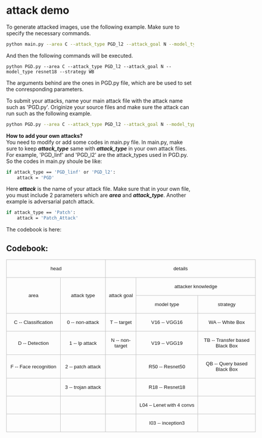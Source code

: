 # attack demo


To generate attacked images, use the following example. Make sure to specify the necessary commands. 
```bash
python main.py --area C --attack_type PGD_l2 --attack_goal N --model_type resnet18 --strategy WB 
```
And then the following commands will be executed.
```
python PGD.py --area C --attack_type PGD_l2 --attack_goal N --model_type resnet18 --strategy WB
```
The arguments behind are the ones in PGD.py file, which are be used to set the conresponding parameters.

To submit your attacks, name your main attack file with the attack name such as 'PGD.py'. Originize your source files and make sure the attack can run such as the following example.
```bash
python PGD.py --area C --attack_type PGD_l2 --attack_goal N --model_type resnet18 --strategy WB
```
**How to add your own attacks?**   
You need to modify or add some codes in main.py file. In main.py, make sure to keep ***attack_type*** same with ***attack_type***  in your own attack files. For example,  'PGD_linf' and 'PGD_l2' are the attack_types used in PGD.py. So the codes in main.py shoule be like:
```bash
if attack_type == 'PGD_linf' or 'PGD_l2':
    attack = 'PGD'
```
Here ***attack*** is the name of your attack file.  Make sure that in your own file, you must include 2 parameters which are ***area*** and ***attack_type***.
Another example is adversarial patch attack.
```bash
if attack_type == 'Patch':
    attack = 'Patch_Attack'
```
The codebook is here:  
## Codebook:  
<body lang="ZH-CN" style="tab-interval:21.0pt;text-justify-trim:punctuation">

<div class="WordSection1" style="layout-grid:15.6pt">

<table class="MsoNormalTable" border="0" cellspacing="0" cellpadding="0" width="670" style="width:502.85pt;border-collapse:collapse;mso-yfti-tbllook:1184;
 mso-padding-alt:0cm 0cm 0cm 0cm">
 <tbody><tr style="mso-yfti-irow:0;mso-yfti-firstrow:yes;height:15.75pt">
  <td width="264" colspan="2" style="width:198.05pt;border:solid #BFBFBF 1.0pt;
  padding:0cm 5.4pt 0cm 5.4pt;height:15.75pt">
  <p class="MsoNormal" align="center" style="text-align:center;mso-pagination:widow-orphan"><span lang="EN-US" style="font-size:10.0pt;font-family:&quot;Arial&quot;,sans-serif;mso-fareast-font-family:
  等线;mso-font-kerning:0pt">head</span><span lang="EN-US" style="mso-bidi-font-size:
  10.5pt;mso-ascii-font-family:等线;mso-fareast-font-family:等线;mso-hansi-font-family:
  等线;mso-bidi-font-family:&quot;Times New Roman&quot;;mso-font-kerning:0pt"><o:p></o:p></span></p>
  </td>
  <td width="406" colspan="3" style="width:304.8pt;border:solid #BFBFBF 1.0pt;
  border-left:none;padding:0cm 5.4pt 0cm 5.4pt;height:15.75pt">
  <p class="MsoNormal" align="center" style="text-align:center;mso-pagination:widow-orphan"><span lang="EN-US" style="font-size:10.0pt;font-family:&quot;Arial&quot;,sans-serif;mso-fareast-font-family:
  等线;mso-font-kerning:0pt">details</span><span lang="EN-US" style="mso-bidi-font-size:
  10.5pt;mso-ascii-font-family:等线;mso-fareast-font-family:等线;mso-hansi-font-family:
  等线;mso-bidi-font-family:&quot;Times New Roman&quot;;mso-font-kerning:0pt"><o:p></o:p></span></p>
  </td>
 </tr>
 <tr style="mso-yfti-irow:1;height:15.75pt">
  <td width="141" rowspan="2" style="width:105.95pt;border:solid #BFBFBF 1.0pt;
  border-top:none;padding:0cm 5.4pt 0cm 5.4pt;height:15.75pt">
  <p class="MsoNormal" align="center" style="text-align:center;mso-pagination:widow-orphan"><span lang="EN-US" style="font-size:10.0pt;font-family:&quot;Arial&quot;,sans-serif;mso-fareast-font-family:
  等线;mso-font-kerning:0pt">area</span><span lang="EN-US" style="mso-bidi-font-size:
  10.5pt;mso-ascii-font-family:等线;mso-fareast-font-family:等线;mso-hansi-font-family:
  等线;mso-bidi-font-family:&quot;Times New Roman&quot;;mso-font-kerning:0pt"><o:p></o:p></span></p>
  </td>
  <td width="123" rowspan="2" style="width:92.1pt;border-top:none;border-left:none;
  border-bottom:solid #BFBFBF 1.0pt;border-right:solid #BFBFBF 1.0pt;
  padding:0cm 5.4pt 0cm 5.4pt;height:15.75pt">
  <p class="MsoNormal" align="center" style="text-align:center;mso-pagination:widow-orphan"><span lang="EN-US" style="font-size:10.0pt;font-family:&quot;Arial&quot;,sans-serif;mso-fareast-font-family:
  等线;mso-font-kerning:0pt">attack type</span><span lang="EN-US" style="mso-bidi-font-size:
  10.5pt;mso-ascii-font-family:等线;mso-fareast-font-family:等线;mso-hansi-font-family:
  等线;mso-bidi-font-family:&quot;Times New Roman&quot;;mso-font-kerning:0pt"><o:p></o:p></span></p>
  </td>
  <td width="76" rowspan="2" style="width:2.0cm;border-top:none;border-left:none;
  border-bottom:solid #BFBFBF 1.0pt;border-right:solid #BFBFBF 1.0pt;
  padding:0cm 5.4pt 0cm 5.4pt;height:15.75pt">
  <p class="MsoNormal" align="center" style="text-align:center;mso-pagination:widow-orphan"><span lang="EN-US" style="font-size:10.0pt;font-family:&quot;Arial&quot;,sans-serif;mso-fareast-font-family:
  等线;mso-font-kerning:0pt">attack goal</span><span lang="EN-US" style="mso-bidi-font-size:
  10.5pt;mso-ascii-font-family:等线;mso-fareast-font-family:等线;mso-hansi-font-family:
  等线;mso-bidi-font-family:&quot;Times New Roman&quot;;mso-font-kerning:0pt"><o:p></o:p></span></p>
  </td>
  <td width="331" colspan="2" style="width:248.1pt;border-top:none;border-left:
  none;border-bottom:solid #BFBFBF 1.0pt;border-right:solid #BFBFBF 1.0pt;
  padding:0cm 5.4pt 0cm 5.4pt;height:15.75pt">
  <p class="MsoNormal" align="center" style="text-align:center;mso-pagination:widow-orphan"><span lang="EN-US" style="font-size:10.0pt;font-family:&quot;Arial&quot;,sans-serif;mso-fareast-font-family:
  等线;mso-font-kerning:0pt">attacker knowledge</span><span lang="EN-US" style="mso-bidi-font-size:10.5pt;mso-ascii-font-family:等线;mso-fareast-font-family:
  等线;mso-hansi-font-family:等线;mso-bidi-font-family:&quot;Times New Roman&quot;;
  mso-font-kerning:0pt"><o:p></o:p></span></p>
  </td>
 </tr>
 <tr style="mso-yfti-irow:2;height:5.7pt">
  <td width="170" style="width:127.6pt;border-top:none;border-left:none;
  border-bottom:solid #BFBFBF 1.0pt;border-right:solid #BFBFBF 1.0pt;
  padding:0cm 5.4pt 0cm 5.4pt;height:5.7pt">
  <p class="MsoNormal" align="center" style="text-align:center;mso-pagination:widow-orphan"><span lang="EN-US" style="font-size:10.0pt;font-family:&quot;Arial&quot;,sans-serif;mso-fareast-font-family:
  等线;mso-font-kerning:0pt">model type</span><span lang="EN-US" style="mso-bidi-font-size:
  10.5pt;mso-ascii-font-family:等线;mso-fareast-font-family:等线;mso-hansi-font-family:
  等线;mso-bidi-font-family:&quot;Times New Roman&quot;;mso-font-kerning:0pt"><o:p></o:p></span></p>
  </td>
  <td width="161" style="width:120.5pt;border-top:none;border-left:none;
  border-bottom:solid #BFBFBF 1.0pt;border-right:solid #BFBFBF 1.0pt;
  padding:0cm 5.4pt 0cm 5.4pt;height:5.7pt">
  <p class="MsoNormal" align="center" style="text-align:center;mso-pagination:widow-orphan"><span lang="EN-US" style="font-size:10.0pt;font-family:&quot;Arial&quot;,sans-serif;mso-fareast-font-family:
  等线;mso-font-kerning:0pt">strategy</span><span lang="EN-US" style="mso-bidi-font-size:
  10.5pt;mso-ascii-font-family:等线;mso-fareast-font-family:等线;mso-hansi-font-family:
  等线;mso-bidi-font-family:&quot;Times New Roman&quot;;mso-font-kerning:0pt"><o:p></o:p></span></p>
  </td>
 </tr>
 <tr style="mso-yfti-irow:3;height:15.75pt">
  <td width="141" style="width:105.95pt;border:solid #BFBFBF 1.0pt;border-top:
  none;padding:0cm 5.4pt 0cm 5.4pt;height:15.75pt">
  <p class="MsoNormal" align="center" style="text-align:center;mso-pagination:widow-orphan"><span lang="EN-US" style="font-size:10.0pt;font-family:&quot;Arial&quot;,sans-serif;mso-fareast-font-family:
  等线;mso-font-kerning:0pt">C -- Classification</span><span lang="EN-US" style="mso-bidi-font-size:10.5pt;mso-ascii-font-family:等线;mso-fareast-font-family:
  等线;mso-hansi-font-family:等线;mso-bidi-font-family:&quot;Times New Roman&quot;;
  mso-font-kerning:0pt"><o:p></o:p></span></p>
  </td>
  <td width="123" style="width:92.1pt;border-top:none;border-left:none;
  border-bottom:solid #BFBFBF 1.0pt;border-right:solid #BFBFBF 1.0pt;
  padding:0cm 5.4pt 0cm 5.4pt;height:15.75pt">
  <p class="MsoNormal" align="center" style="text-align:center;mso-pagination:widow-orphan"><span lang="EN-US" style="font-size:10.0pt;font-family:&quot;Arial&quot;,sans-serif;mso-fareast-font-family:
  等线;mso-font-kerning:0pt">0 -- non-attack</span><span lang="EN-US" style="mso-bidi-font-size:10.5pt;mso-ascii-font-family:等线;mso-fareast-font-family:
  等线;mso-hansi-font-family:等线;mso-bidi-font-family:&quot;Times New Roman&quot;;
  mso-font-kerning:0pt"><o:p></o:p></span></p>
  </td>
  <td width="76" style="width:2.0cm;border-top:none;border-left:none;border-bottom:
  solid #BFBFBF 1.0pt;border-right:solid #BFBFBF 1.0pt;padding:0cm 5.4pt 0cm 5.4pt;
  height:15.75pt">
  <p class="MsoNormal" align="center" style="text-align:center;mso-pagination:widow-orphan"><span lang="EN-US" style="font-size:10.0pt;font-family:&quot;Arial&quot;,sans-serif;mso-fareast-font-family:
  等线;mso-font-kerning:0pt">T -- target</span><span lang="EN-US" style="mso-bidi-font-size:
  10.5pt;mso-ascii-font-family:等线;mso-fareast-font-family:等线;mso-hansi-font-family:
  等线;mso-bidi-font-family:&quot;Times New Roman&quot;;mso-font-kerning:0pt"><o:p></o:p></span></p>
  </td>
  <td width="170" style="width:127.6pt;border-top:none;border-left:none;
  border-bottom:solid #BFBFBF 1.0pt;border-right:solid #BFBFBF 1.0pt;
  padding:0cm 5.4pt 0cm 5.4pt;height:15.75pt">
  <p class="MsoNormal" align="center" style="text-align:center;mso-pagination:widow-orphan"><span lang="EN-US" style="font-size:10.0pt;font-family:&quot;Arial&quot;,sans-serif;mso-fareast-font-family:
  等线;mso-font-kerning:0pt">V16 -- VGG16</span><span lang="EN-US" style="mso-bidi-font-size:10.5pt;mso-ascii-font-family:等线;mso-fareast-font-family:
  等线;mso-hansi-font-family:等线;mso-bidi-font-family:&quot;Times New Roman&quot;;
  mso-font-kerning:0pt"><o:p></o:p></span></p>
  </td>
  <td width="161" style="width:120.5pt;border-top:none;border-left:none;
  border-bottom:solid #BFBFBF 1.0pt;border-right:solid #BFBFBF 1.0pt;
  padding:0cm 5.4pt 0cm 5.4pt;height:15.75pt">
  <p class="MsoNormal" align="center" style="text-align:center;mso-pagination:widow-orphan"><span lang="EN-US" style="font-size:10.0pt;font-family:&quot;Arial&quot;,sans-serif;mso-fareast-font-family:
  等线;mso-font-kerning:0pt">WA -- White Box</span><span lang="EN-US" style="mso-bidi-font-size:10.5pt;mso-ascii-font-family:等线;mso-fareast-font-family:
  等线;mso-hansi-font-family:等线;mso-bidi-font-family:&quot;Times New Roman&quot;;
  mso-font-kerning:0pt"><o:p></o:p></span></p>
  </td>
 </tr>
 <tr style="mso-yfti-irow:4;height:15.75pt">
  <td width="141" style="width:105.95pt;border:solid #BFBFBF 1.0pt;border-top:
  none;padding:0cm 5.4pt 0cm 5.4pt;height:15.75pt">
  <p class="MsoNormal" align="center" style="text-align:center;mso-pagination:widow-orphan"><span lang="EN-US" style="font-size:10.0pt;font-family:&quot;Arial&quot;,sans-serif;mso-fareast-font-family:
  等线;mso-font-kerning:0pt">D -- Detection</span><span lang="EN-US" style="mso-bidi-font-size:10.5pt;mso-ascii-font-family:等线;mso-fareast-font-family:
  等线;mso-hansi-font-family:等线;mso-bidi-font-family:&quot;Times New Roman&quot;;
  mso-font-kerning:0pt"><o:p></o:p></span></p>
  </td>
  <td width="123" style="width:92.1pt;border-top:none;border-left:none;
  border-bottom:solid #BFBFBF 1.0pt;border-right:solid #BFBFBF 1.0pt;
  padding:0cm 5.4pt 0cm 5.4pt;height:15.75pt">
  <p class="MsoNormal" align="center" style="text-align:center;mso-pagination:widow-orphan"><span lang="EN-US" style="font-size:10.0pt;font-family:&quot;Arial&quot;,sans-serif;mso-fareast-font-family:
  等线;mso-font-kerning:0pt">1 --&nbsp;<span class="SpellE">lp</span>&nbsp;attack</span><span lang="EN-US" style="mso-bidi-font-size:10.5pt;mso-ascii-font-family:等线;
  mso-fareast-font-family:等线;mso-hansi-font-family:等线;mso-bidi-font-family:
  &quot;Times New Roman&quot;;mso-font-kerning:0pt"><o:p></o:p></span></p>
  </td>
  <td width="76" style="width:2.0cm;border-top:none;border-left:none;border-bottom:
  solid #BFBFBF 1.0pt;border-right:solid #BFBFBF 1.0pt;padding:0cm 5.4pt 0cm 5.4pt;
  height:15.75pt">
  <p class="MsoNormal" align="center" style="text-align:center;mso-pagination:widow-orphan"><span lang="EN-US" style="font-size:10.0pt;font-family:&quot;Arial&quot;,sans-serif;mso-fareast-font-family:
  等线;mso-font-kerning:0pt">N -- non-target</span><span lang="EN-US" style="mso-bidi-font-size:10.5pt;mso-ascii-font-family:等线;mso-fareast-font-family:
  等线;mso-hansi-font-family:等线;mso-bidi-font-family:&quot;Times New Roman&quot;;
  mso-font-kerning:0pt"><o:p></o:p></span></p>
  </td>
  <td width="170" style="width:127.6pt;border-top:none;border-left:none;
  border-bottom:solid #BFBFBF 1.0pt;border-right:solid #BFBFBF 1.0pt;
  padding:0cm 5.4pt 0cm 5.4pt;height:15.75pt">
  <p class="MsoNormal" align="center" style="text-align:center;mso-pagination:widow-orphan"><span lang="EN-US" style="font-size:10.0pt;font-family:&quot;Arial&quot;,sans-serif;mso-fareast-font-family:
  等线;mso-font-kerning:0pt">V19 -- VGG19</span><span lang="EN-US" style="mso-bidi-font-size:10.5pt;mso-ascii-font-family:等线;mso-fareast-font-family:
  等线;mso-hansi-font-family:等线;mso-bidi-font-family:&quot;Times New Roman&quot;;
  mso-font-kerning:0pt"><o:p></o:p></span></p>
  </td>
  <td width="161" style="width:120.5pt;border-top:none;border-left:none;
  border-bottom:solid #BFBFBF 1.0pt;border-right:solid #BFBFBF 1.0pt;
  padding:0cm 5.4pt 0cm 5.4pt;height:15.75pt">
  <p class="MsoNormal" align="center" style="text-align:center;mso-pagination:widow-orphan"><span lang="EN-US" style="font-size:10.0pt;font-family:&quot;Arial&quot;,sans-serif;mso-fareast-font-family:
  等线;mso-font-kerning:0pt">TB -- Transfer based Black Box</span><span lang="EN-US" style="mso-bidi-font-size:10.5pt;mso-ascii-font-family:等线;
  mso-fareast-font-family:等线;mso-hansi-font-family:等线;mso-bidi-font-family:
  &quot;Times New Roman&quot;;mso-font-kerning:0pt"><o:p></o:p></span></p>
  </td>
 </tr>
 <tr style="mso-yfti-irow:5;height:15.75pt">
  <td width="141" style="width:105.95pt;border:solid #BFBFBF 1.0pt;border-top:
  none;padding:0cm 5.4pt 0cm 5.4pt;height:15.75pt">
  <p class="MsoNormal" align="center" style="text-align:center;mso-pagination:widow-orphan"><span lang="EN-US" style="font-size:10.0pt;font-family:&quot;Arial&quot;,sans-serif;mso-fareast-font-family:
  等线;mso-font-kerning:0pt">F -- Face recognition</span><span lang="EN-US" style="mso-bidi-font-size:10.5pt;mso-ascii-font-family:等线;mso-fareast-font-family:
  等线;mso-hansi-font-family:等线;mso-bidi-font-family:&quot;Times New Roman&quot;;
  mso-font-kerning:0pt"><o:p></o:p></span></p>
  </td>
  <td width="123" style="width:92.1pt;border-top:none;border-left:none;
  border-bottom:solid #BFBFBF 1.0pt;border-right:solid #BFBFBF 1.0pt;
  padding:0cm 5.4pt 0cm 5.4pt;height:15.75pt">
  <p class="MsoNormal" align="center" style="text-align:center;mso-pagination:widow-orphan"><span lang="EN-US" style="font-size:10.0pt;font-family:&quot;Arial&quot;,sans-serif;mso-fareast-font-family:
  等线;mso-font-kerning:0pt">2 -- patch attack</span><span lang="EN-US" style="mso-bidi-font-size:10.5pt;mso-ascii-font-family:等线;mso-fareast-font-family:
  等线;mso-hansi-font-family:等线;mso-bidi-font-family:&quot;Times New Roman&quot;;
  mso-font-kerning:0pt"><o:p></o:p></span></p>
  </td>
  <td width="76" style="width:2.0cm;border-top:none;border-left:none;border-bottom:
  solid #BFBFBF 1.0pt;border-right:solid #BFBFBF 1.0pt;padding:0cm 5.4pt 0cm 5.4pt;
  height:15.75pt"></td>
  <td width="170" style="width:127.6pt;border-top:none;border-left:none;
  border-bottom:solid #BFBFBF 1.0pt;border-right:solid #BFBFBF 1.0pt;
  padding:0cm 5.4pt 0cm 5.4pt;height:15.75pt">
  <p class="MsoNormal" align="center" style="text-align:center;mso-pagination:widow-orphan"><span lang="EN-US" style="font-size:10.0pt;font-family:&quot;Arial&quot;,sans-serif;mso-fareast-font-family:
  等线;mso-font-kerning:0pt">R50 -- Resnet50</span><span lang="EN-US" style="mso-bidi-font-size:10.5pt;mso-ascii-font-family:等线;mso-fareast-font-family:
  等线;mso-hansi-font-family:等线;mso-bidi-font-family:&quot;Times New Roman&quot;;
  mso-font-kerning:0pt"><o:p></o:p></span></p>
  </td>
  <td width="161" style="width:120.5pt;border-top:none;border-left:none;
  border-bottom:solid #BFBFBF 1.0pt;border-right:solid #BFBFBF 1.0pt;
  padding:0cm 5.4pt 0cm 5.4pt;height:15.75pt">
  <p class="MsoNormal" align="center" style="text-align:center;mso-pagination:widow-orphan"><span lang="EN-US" style="font-size:10.0pt;font-family:&quot;Arial&quot;,sans-serif;mso-fareast-font-family:
  等线;mso-font-kerning:0pt">QB -- Query based Black Box</span><span lang="EN-US" style="mso-bidi-font-size:10.5pt;mso-ascii-font-family:等线;mso-fareast-font-family:
  等线;mso-hansi-font-family:等线;mso-bidi-font-family:&quot;Times New Roman&quot;;
  mso-font-kerning:0pt"><o:p></o:p></span></p>
  </td>
 </tr>
 <tr style="mso-yfti-irow:6;height:15.75pt">
  <td width="141" style="width:105.95pt;border:solid #BFBFBF 1.0pt;border-top:
  none;padding:0cm 5.4pt 0cm 5.4pt;height:15.75pt"></td>
  <td width="123" style="width:92.1pt;border-top:none;border-left:none;
  border-bottom:solid #BFBFBF 1.0pt;border-right:solid #BFBFBF 1.0pt;
  padding:0cm 5.4pt 0cm 5.4pt;height:15.75pt">
  <p class="MsoNormal" align="center" style="text-align:center;mso-pagination:widow-orphan"><span lang="EN-US" style="font-size:10.0pt;font-family:&quot;Arial&quot;,sans-serif;mso-fareast-font-family:
  等线;mso-font-kerning:0pt">3 -- trojan attack</span><span lang="EN-US" style="mso-bidi-font-size:10.5pt;mso-ascii-font-family:等线;mso-fareast-font-family:
  等线;mso-hansi-font-family:等线;mso-bidi-font-family:&quot;Times New Roman&quot;;
  mso-font-kerning:0pt"><o:p></o:p></span></p>
  </td>
  <td width="76" style="width:2.0cm;border-top:none;border-left:none;border-bottom:
  solid #BFBFBF 1.0pt;border-right:solid #BFBFBF 1.0pt;padding:0cm 5.4pt 0cm 5.4pt;
  height:15.75pt"></td>
  <td width="170" style="width:127.6pt;border-top:none;border-left:none;
  border-bottom:solid #BFBFBF 1.0pt;border-right:solid #BFBFBF 1.0pt;
  padding:0cm 5.4pt 0cm 5.4pt;height:15.75pt">
  <p class="MsoNormal" align="center" style="text-align:center;mso-pagination:widow-orphan"><span lang="EN-US" style="font-size:10.0pt;font-family:&quot;Arial&quot;,sans-serif;mso-fareast-font-family:
  等线;mso-font-kerning:0pt">R18 -- Resnet18</span><span lang="EN-US" style="mso-bidi-font-size:10.5pt;mso-ascii-font-family:等线;mso-fareast-font-family:
  等线;mso-hansi-font-family:等线;mso-bidi-font-family:&quot;Times New Roman&quot;;
  mso-font-kerning:0pt"><o:p></o:p></span></p>
  </td>
  <td width="161" style="width:120.5pt;border-top:none;border-left:none;
  border-bottom:solid #BFBFBF 1.0pt;border-right:solid #BFBFBF 1.0pt;
  padding:0cm 5.4pt 0cm 5.4pt;height:15.75pt"></td>
 </tr>
 <tr style="mso-yfti-irow:7;height:15.75pt">
  <td width="141" style="width:105.95pt;border:solid #BFBFBF 1.0pt;border-top:
  none;padding:0cm 5.4pt 0cm 5.4pt;height:15.75pt"></td>
  <td width="123" style="width:92.1pt;border-top:none;border-left:none;
  border-bottom:solid #BFBFBF 1.0pt;border-right:solid #BFBFBF 1.0pt;
  padding:0cm 5.4pt 0cm 5.4pt;height:15.75pt"></td>
  <td width="76" style="width:2.0cm;border-top:none;border-left:none;border-bottom:
  solid #BFBFBF 1.0pt;border-right:solid #BFBFBF 1.0pt;padding:0cm 5.4pt 0cm 5.4pt;
  height:15.75pt"></td>
  <td width="170" style="width:127.6pt;border-top:none;border-left:none;
  border-bottom:solid #BFBFBF 1.0pt;border-right:solid #BFBFBF 1.0pt;
  padding:0cm 5.4pt 0cm 5.4pt;height:15.75pt">
  <p class="MsoNormal" align="center" style="text-align:center;mso-pagination:widow-orphan"><span lang="EN-US" style="font-size:10.0pt;font-family:&quot;Arial&quot;,sans-serif;mso-fareast-font-family:
  等线;mso-font-kerning:0pt">L04 –&nbsp;<span class="SpellE">Lenet</span>&nbsp;with
  4&nbsp;<span class="SpellE">convs</span></span><span lang="EN-US" style="mso-bidi-font-size:10.5pt;mso-ascii-font-family:等线;mso-fareast-font-family:
  等线;mso-hansi-font-family:等线;mso-bidi-font-family:&quot;Times New Roman&quot;;
  mso-font-kerning:0pt"><o:p></o:p></span></p>
  </td>
  <td width="161" style="width:120.5pt;border-top:none;border-left:none;
  border-bottom:solid #BFBFBF 1.0pt;border-right:solid #BFBFBF 1.0pt;
  padding:0cm 5.4pt 0cm 5.4pt;height:15.75pt"></td>
 </tr>
 <tr style="mso-yfti-irow:8;mso-yfti-lastrow:yes;height:15.75pt">
  <td width="141" style="width:105.95pt;border:solid #BFBFBF 1.0pt;border-top:
  none;padding:0cm 5.4pt 0cm 5.4pt;height:15.75pt"></td>
  <td width="123" style="width:92.1pt;border-top:none;border-left:none;
  border-bottom:solid #BFBFBF 1.0pt;border-right:solid #BFBFBF 1.0pt;
  padding:0cm 5.4pt 0cm 5.4pt;height:15.75pt"></td>
  <td width="76" style="width:2.0cm;border-top:none;border-left:none;border-bottom:
  solid #BFBFBF 1.0pt;border-right:solid #BFBFBF 1.0pt;padding:0cm 5.4pt 0cm 5.4pt;
  height:15.75pt"></td>
  <td width="170" style="width:127.6pt;border-top:none;border-left:none;
  border-bottom:solid #BFBFBF 1.0pt;border-right:solid #BFBFBF 1.0pt;
  padding:0cm 5.4pt 0cm 5.4pt;height:15.75pt">
  <p class="MsoNormal" align="center" style="text-align:center;mso-pagination:widow-orphan"><span lang="EN-US" style="font-size:10.0pt;font-family:&quot;Arial&quot;,sans-serif;mso-fareast-font-family:
  等线;mso-font-kerning:0pt">I03 -- inception3</span><span lang="EN-US" style="mso-bidi-font-size:10.5pt;mso-ascii-font-family:等线;mso-fareast-font-family:
  等线;mso-hansi-font-family:等线;mso-bidi-font-family:&quot;Times New Roman&quot;;
  mso-font-kerning:0pt"><o:p></o:p></span></p>
  </td>
  <td width="161" style="width:120.5pt;border-top:none;border-left:none;
  border-bottom:solid #BFBFBF 1.0pt;border-right:solid #BFBFBF 1.0pt;
  padding:0cm 5.4pt 0cm 5.4pt;height:15.75pt"></td>
 </tr>
</tbody></table>

<p class="MsoNormal" style="mso-pagination:widow-orphan"><span lang="EN-US" style="mso-bidi-font-size:10.5pt;mso-ascii-font-family:等线;mso-fareast-font-family:
等线;mso-hansi-font-family:等线;mso-bidi-font-family:宋体;color:black;mso-font-kerning:
0pt">&nbsp;<o:p></o:p></span></p>

<p class="MsoNormal" style="mso-pagination:widow-orphan"><span lang="EN-US" style="mso-bidi-font-size:10.5pt;mso-ascii-font-family:等线;mso-fareast-font-family:
等线;mso-hansi-font-family:等线;mso-bidi-font-family:宋体;color:black;mso-font-kerning:
0pt">&nbsp;<o:p></o:p></span></p>

<p class="MsoNormal"><span lang="EN-US"><o:p>&nbsp;</o:p></span></p>

</div>




</body>
         
     
         
